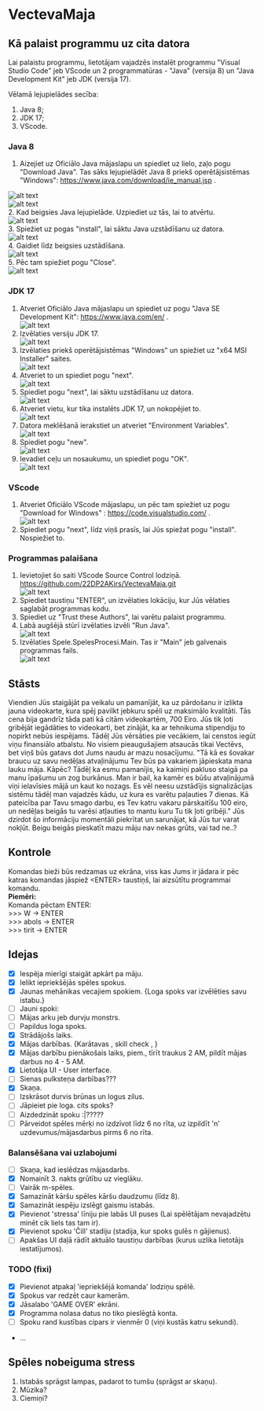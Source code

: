 # VectevaMaja

## Kā palaist programmu uz cita datora

Lai palaistu programmu, lietotājam vajadzēs instalēt programmu "Visual Studio Code" jeb VScode un 2 programmatūras - "Java" (versija 8) un "Java Development Kit" jeb JDK (versija 17).

Vēlamā lejupielādes secība:
1. Java 8;
2. JDK 17;
3. VScode.

### Java 8
1. Aizejiet uz Oficiālo Java mājaslapu un spiediet uz lielo, zaļo pogu "Download Java". Tas sāks lejupielādēt Java 8 priekš operētājsistēmas "Windows": https://www.java.com/download/ie_manual.jsp . <br> 

![alt text](https://github.com/22DP2AKirs/VectevaMaja/blob/main/CitiFaili/image-2.png?raw=true)<br> 
![alt text](https://github.com/22DP2AKirs/VectevaMaja/blob/main/CitiFaili/image-1.png?raw=true)<br> 
2. Kad beigsies Java lejupielāde. Uzpiediet uz tās, lai to atvērtu. <br> 
![alt text](https://github.com/22DP2AKirs/VectevaMaja/blob/main/CitiFaili/image-3.png?raw=true)<br> 
3. Spiežiet uz pogas "install", lai sāktu Java uzstādīšanu uz datora. <br>
![alt text](https://github.com/22DP2AKirs/VectevaMaja/blob/main/CitiFaili/image-4.png?raw=true)<br> 
4. Gaidiet līdz beigsies uzstādīšana. <br>
![alt text](https://github.com/22DP2AKirs/VectevaMaja/blob/main/CitiFaili/image-5.png?raw=true)<br> 
5. Pēc tam spiežiet pogu "Close". <br>
![alt text](https://github.com/22DP2AKirs/VectevaMaja/blob/main/CitiFaili/image-6.png?raw=true)<br> 

### JDK 17
1. Atveriet Oficiālo Java mājaslapu un spiediet uz pogu "Java SE Development Kit": https://www.java.com/en/ . <br>
![alt text](https://github.com/22DP2AKirs/VectevaMaja/blob/main/CitiFaili/image-7.png?raw=true)<br> 
2. Izvēlaties versiju JDK 17. <br>
![alt text](https://github.com/22DP2AKirs/VectevaMaja/blob/main/CitiFaili/image-8.png?raw=true)<br> 
3. Izvēlaties priekš operētājsistēmas "Windows" un spiežiet uz "x64 MSI Installer" saites. <br>
![alt text](https://github.com/22DP2AKirs/VectevaMaja/blob/main/CitiFaili/image-9.png?raw=true)<br> 
4. Atveriet to un spiediet pogu "next". <br>
![alt text](https://github.com/22DP2AKirs/VectevaMaja/blob/main/CitiFaili/image-10.png?raw=true)<br> 
5. Spiediet pogu "next", lai sāktu uzstādīšanu uz datora. <br>
![alt text](https://github.com/22DP2AKirs/VectevaMaja/blob/main/CitiFaili/image-11.png?raw=true)<br> 
6. Atveriet vietu, kur tika instalēts JDK 17, un nokopējiet to. <br>
![alt text](https://github.com/22DP2AKirs/VectevaMaja/blob/main/CitiFaili/image-12.png?raw=true)<br> 
7. Datora meklēšanā ierakstiet un atveriet "Environment Variables". <br>
![alt text](https://github.com/22DP2AKirs/VectevaMaja/blob/main/CitiFaili/image-13.png?raw=true)<br> 
8. Spiediet pogu "new". <br>
![alt text](https://github.com/22DP2AKirs/VectevaMaja/blob/main/CitiFaili/image-14.png?raw=true)<br> 
9. Ievadiet ceļu un nosaukumu, un spiediet pogu "OK". <br>
![alt text](https://github.com/22DP2AKirs/VectevaMaja/blob/main/CitiFaili/image-15.png?raw=true)<br> 

### VScode
1. Atveriet Oficiālo VScode mājaslapu, un pēc tam spiežiet uz pogu "Download for Windows" : https://code.visualstudio.com/ . <br>
![alt text](https://github.com/22DP2AKirs/VectevaMaja/blob/main/CitiFaili/image-16.png?raw=true)<br> 
2. Spiediet pogu "next", līdz viņš prasīs, lai Jūs spiežat pogu "install". Nospiežiet to. <br>

### Programmas palaišana
1. Ievietojiet šo saiti VScode Source Control lodziņā. https://github.com/22DP2AKirs/VectevaMaja.git <br>
![alt text](https://github.com/22DP2AKirs/VectevaMaja/blob/main/CitiFaili/image-17.png?raw=true)<br> 
2. Spiediet taustiņu "ENTER", un izvēlaties lokāciju, kur Jūs vēlaties saglabāt programmas kodu. <br>
3. Spiediet uz "Trust these Authors", lai varētu palaist programmu. <br>
4. Labā augšējā stūrī izvēlaties izvēli "Run Java". <br>
![alt text](https://github.com/22DP2AKirs/VectevaMaja/blob/main/CitiFaili/image-18.png?raw=true)<br> 
5. Izvēlaties Spele.SpelesProcesi.Main. Tas ir "Main" jeb galvenais programmas fails. <br>
![alt text](https://github.com/22DP2AKirs/VectevaMaja/blob/main/CitiFaili/image-19.png?raw=true)<br> 

## Stāsts

Viendien Jūs staigājāt pa veikalu un pamanījāt, ka uz pārdošanu ir izlikta jauna videokarte, kura spēj pavilkt jebkuru spēli uz maksimālo kvalitāti.
Tās cena bija gandrīz tāda pati kā citām videokartēm, 700 Eiro. Jūs tik ļoti gribējāt iegādāties to videokarti, bet zinājāt, ka ar tehnikuma stipendiju to nopirkt nebūs iespējams.
Tādēļ Jūs vērsāties pie vecākiem, lai censtos iegūt viņu finansiālo atbalstu. No visiem pieaugušajiem atsaucās tikai Vectēvs, bet viņš būs gatavs dot Jums naudu ar mazu nosacījumu.
"Tā kā es šovakar braucu uz savu nedēļas atvaļinājumu Tev būs pa vakariem jāpieskata mana lauku māja. Kāpēc? Tādēļ ka esmu pamanījis, ka kaimiņi pakluso staigā pa manu īpašumu un zog burkānus.
Man ir bail, ka kamēr es būšu atvaļinājumā viņi ielavīsies mājā un kaut ko nozags. Es vēl neesu uzstādījis signalizācijas sistēmu tādēļ man vajadzēs kādu, uz kura es varētu paļauties 7 dienas.
Kā pateicība par Tavu smago darbu, es Tev katru vakaru pārskaitīšu 100 eiro, un nedēļas beigās tu varēsi atļauties to mantu kuru Tu tik ļoti gribēji." Jūs dzirdot šo informāciju momentāli
piekrītat un sarunājat, kā Jūs tur varat nokļūt. Beigu beigās pieskatīt mazu māju nav nekas grūts, vai tad ne..?

## Kontrole

Komandas bieži būs redzamas uz ekrāna, viss kas Jums ir jādara ir pēc katras komandas jāspiež \<ENTER> taustiņš, lai aizsūtītu programmai komandu.<br> **Piemēri:**<br>Komanda pēctam ENTER: <br> >>> W -> ENTER <br>>>> abols -> ENTER <br>>>> tirit -> ENTER

## Idejas

- [x] Iespēja mierīgi staigāt apkārt pa māju.
- [x] Ielikt iepriekšējās spēles spokus.
- [x] Jaunas mehānikas vecajiem spokiem. {Loga spoks var izvēlēties savu istabu.}
- [ ] Jauni spoki:
- [ ] Mājas arku jeb durvju monstrs.
- [ ] Papildus loga spoks.
- [x] Strādājošs laiks.
- [x] Mājas darbības. {Karātavas , skill check , }
- [x] Mājas darbību pienākošais laiks, piem., tīrīt traukus 2 AM, pildīt mājas darbus no 4 - 5 AM.
- [x] Lietotāja UI - User interface.
- [ ] Sienas pulksteņa darbības???
- [x] Skaņa.
- [ ] Izskrāsot durvis brūnas un logus zilus.
- [ ] Jāpieiet pie loga. cits spoks?
- [ ] Aizdedzināt spoku :|?????
- [ ] Pārveidot spēles mērķi no izdzīvot līdz 6 no rīta, uz izpildīt 'n' uzdevumus/mājasdarbus pirms 6 no rīta.

### Balansēšana vai uzlabojumi

- [ ] Skaņa, kad ieslēdzas mājasdarbs.
- [x] Nomainīt 3. nakts grūtību uz vieglāku.
- [ ] Vairāk m-spēles.
- [x] Samazināt kāršu spēles kāršu daudzumu (līdz 8).
- [x] Samazināt iespēju izslēgt gaismu istabās.
- [x] Pievienot 'stressa' līniju pie labās UI puses (Lai spēlētājam nevajadzētu minēt cik liels tas tam ir).
- [x] Pievienot spoku 'Čill' stadiju (stadija, kur spoks gulēs n gājienus).
- [ ] Apakšas UI daļā rādīt aktuālo taustiņu darbības (kurus uzlika lietotājs iestatījumos). 

### TODO (fixi)

- [x] Pievienot atpakaļ 'iepriekšējā komanda' lodziņu spēlē.
- [x] Spokus var redzēt caur kamerām.
- [x] Jāsalabo 'GAME OVER' ekrāni.
- [x] Programma nolasa datus no tiko pieslēgtā konta.
- [ ] Spoku rand kustības cipars ir vienmēr 0 (viņi kustās katru sekundi).
- ...

## Spēles nobeiguma stress

1. Istabās sprāgst lampas, padarot to tumšu (sprāgst ar skaņu).
2. Mūzika?
3. Ciemiņi?
